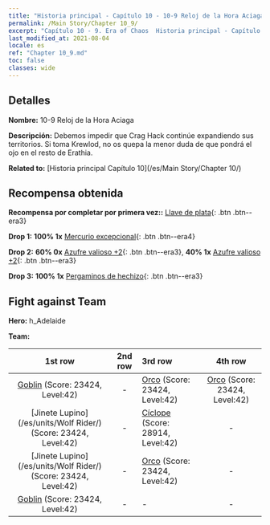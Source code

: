 ```yaml
---
title: "Historia principal - Capítulo 10 - 10-9 Reloj de la Hora Aciaga"
permalink: /Main Story/Chapter 10_9/
excerpt: "Capítulo 10 - 9. Era of Chaos  Historia principal - Capítulo 10_9. 10-9 Reloj de la Hora Aciaga"
last_modified_at: 2021-08-04
locale: es
ref: "Chapter 10_9.md"
toc: false
classes: wide
---
```


## Detalles

 **Nombre:** 10-9 Reloj de la Hora Aciaga

 **Descripción:** Debemos impedir que Crag Hack continúe expandiendo sus territorios. Si toma Krewlod, no os quepa la menor duda de que pondrá el ojo en el resto de Erathia.

 **Related to:** [Historia principal Capítulo 10](/es/Main Story/Chapter 10/)

## Recompensa obtenida

 **Recompensa por completar por primera vez::** [Llave de plata](/ItemsES/con_693/){: .btn .btn--era3}

 **Drop 1:** **100% 1x** [Mercurio excepcional](/ItemsES/mat_35/){: .btn .btn--era4}

 **Drop 2:** **60% 0x** [Azufre valioso +2](/ItemsES/mat_29/){: .btn .btn--era3}, **40% 1x** [Azufre valioso +2](/ItemsES/mat_29/){: .btn .btn--era3}

 **Drop 3:** **100% 1x** [Pergaminos de hechizo](/ItemsES/con_694/){: .btn .btn--era3}


## Fight against Team
 **Hero:** h_Adelaide

 **Team:**


  | 1st row | 2nd row | 3rd row | 4th row |
  |:----:|:----:|:----|:----:|
  | [Goblin](/es/units/Goblin/) (Score: 23424, Level:42)  | - | [Orco](/es/units/Orc/) (Score: 23424, Level:42)  | [Orco](/es/units/Orc/) (Score: 23424, Level:42)  |
  | [Jinete Lupino](/es/units/Wolf Rider/) (Score: 23424, Level:42)  | - | [Cíclope](/es/units/Cyclops/) (Score: 28914, Level:42)  | - |
  | [Jinete Lupino](/es/units/Wolf Rider/) (Score: 23424, Level:42)  | - | [Orco](/es/units/Orc/) (Score: 23424, Level:42)  | - |
  | [Goblin](/es/units/Goblin/) (Score: 23424, Level:42)  | - | - | - |


